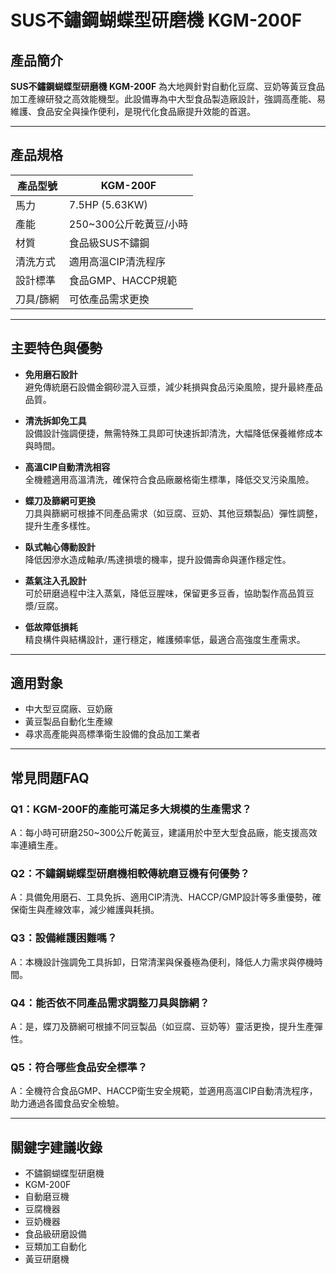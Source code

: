 # SUS不鏽鋼蝴蝶型研磨機 KGM-200F

## 產品簡介

**SUS不鏽鋼蝴蝶型研磨機 KGM-200F** 為大地興針對自動化豆腐、豆奶等黃豆食品加工產線研發之高效能機型。此設備專為中大型食品製造廠設計，強調高產能、易維護、食品安全與操作便利，是現代化食品廠提升效能的首選。

---

## 產品規格

| 產品型號     | KGM-200F                          |
| ------------ | --------------------------------- |
| 馬力         | 7.5HP (5.63KW)                    |
| 產能         | 250~300公斤乾黃豆/小時            |
| 材質         | 食品級SUS不鏽鋼                   |
| 清洗方式     | 適用高溫CIP清洗程序               |
| 設計標準     | 食品GMP、HACCP規範               |
| 刀具/篩網    | 可依產品需求更換                  |

---

## 主要特色與優勢

- **免用磨石設計**  
  避免傳統磨石設備金鋼砂混入豆漿，減少耗損與食品污染風險，提升最終產品品質。

- **清洗拆卸免工具**  
  設備設計強調便捷，無需特殊工具即可快速拆卸清洗，大幅降低保養維修成本與時間。

- **高溫CIP自動清洗相容**  
  全機體適用高溫清洗，確保符合食品廠嚴格衛生標準，降低交叉污染風險。

- **蝶刀及篩網可更換**  
  刀具與篩網可根據不同產品需求（如豆腐、豆奶、其他豆類製品）彈性調整，提升生產多樣性。

- **臥式軸心傳動設計**  
  降低因滲水造成軸承/馬達損壞的機率，提升設備壽命與運作穩定性。

- **蒸氣注入孔設計**  
  可於研磨過程中注入蒸氣，降低豆腥味，保留更多豆香，協助製作高品質豆漿/豆腐。

- **低故障低損耗**  
  精良構件與結構設計，運行穩定，維護頻率低，最適合高強度生產需求。

---

## 適用對象

- 中大型豆腐廠、豆奶廠
- 黃豆製品自動化生產線
- 尋求高產能與高標準衛生設備的食品加工業者

---

## 常見問題FAQ

### Q1：KGM-200F的產能可滿足多大規模的生產需求？
A：每小時可研磨250~300公斤乾黃豆，建議用於中至大型食品廠，能支援高效率連續生產。

### Q2：不鏽鋼蝴蝶型研磨機相較傳統磨豆機有何優勢？
A：具備免用磨石、工具免拆、適用CIP清洗、HACCP/GMP設計等多重優勢，確保衛生與產線效率，減少維護與耗損。

### Q3：設備維護困難嗎？
A：本機設計強調免工具拆卸，日常清潔與保養極為便利，降低人力需求與停機時間。

### Q4：能否依不同產品需求調整刀具與篩網？
A：是，蝶刀及篩網可根據不同豆製品（如豆腐、豆奶等）靈活更換，提升生產彈性。

### Q5：符合哪些食品安全標準？
A：全機符合食品GMP、HACCP衛生安全規範，並適用高溫CIP自動清洗程序，助力通過各國食品安全檢驗。

---

## 關鍵字建議收錄

- 不鏽鋼蝴蝶型研磨機
- KGM-200F
- 自動磨豆機
- 豆腐機器
- 豆奶機器
- 食品級研磨設備
- 豆類加工自動化
- 黃豆研磨機